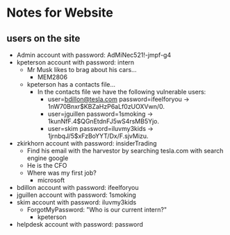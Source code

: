 # Notes for Website

## users on the site
* Admin account with password: AdMiNec521!-jmpf-g4
* kpeterson account with password: intern
	* Mr Musk likes to brag about his cars...
    	* MEM2806
	* kpeterson has a contacts file...
		* In the contacts file we have the following vulnerable users:
			* user=bdillon@tesla.com password=ifeelforyou -> $1$nW70Bnxr$KBZaHzP6aLf0zUOXVwn/0.
			* user=jguillen password=1smoking -> $1$kunNfF.4$QGnEtdnFJ5wS4rsMB5Yjo.
			* user=skim password=iluvmy3kids -> $1$jrnbqJ/5$xFzBoYYT/Dx/F.sjvMizu.
* zkirkhorn account with password: insiderTrading
	* Find his email with the harvestor by searching tesla.com with search engine google
	* He is the CFO
	* Where was my first job?
		* microsoft
* bdillon account with password: ifeelforyou
* jguillen account with password: 1smoking
* skim account with password: iluvmy3kids
	* ForgotMyPassword: "Who is our current intern?"
		* kpeterson
* helpdesk account with password: password
